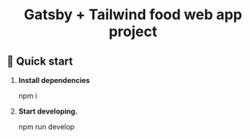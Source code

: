 <h1 align="center">
  Gatsby + Tailwind food web app project
</h1>

## 🚀 Quick start

1.  **Install dependencies**

    npm i

2.  **Start developing.**

    npm run develop
